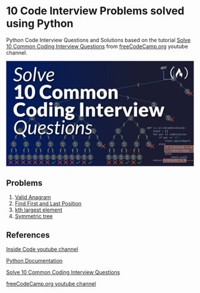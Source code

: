 # 10 Code Interview Problems solved using Python

Python Code Interview Questions and Solutions based on the tutorial [Solve 10 Common Coding Interview Questions](https://www.youtube.com/watch?v=Peq4GCPNC5c) from [freeCodeCamp.org](https://www.youtube.com/@freecodecamp) youtube channel.

![](assets/img/video.jpg)

## Problems

1) [Valid Anagram](problem-1/README.md)
2) [Find First and Last Position](problem-2/README.md)
3) [kth largest element](kth-largest-element.ipynb)
4) [Symmetric tree](symmetric-tree.ipynb)

## References

[Inside Code youtube channel](https://www.youtube.com/@insidecode)

[Python Documentation](https://www.python.org/)

[Solve 10 Common Coding Interview Questions](https://www.youtube.com/watch?v=Peq4GCPNC5c)

[freeCodeCamp.org youtube channel](https://www.youtube.com/@freecodecamp)


